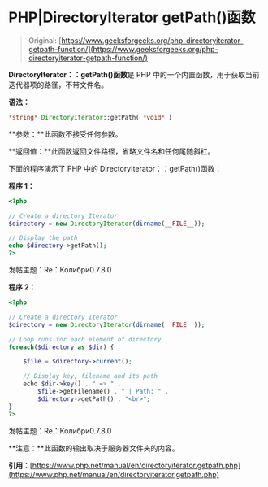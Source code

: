 # PHP|DirectoryIterator getPath()函数

> Original: [https://www.geeksforgeeks.org/php-directoryiterator-getpath-function/](https://www.geeksforgeeks.org/php-directoryiterator-getpath-function/)

**DirectoryIterator：：getPath()函数**是 PHP 中的一个内置函数，用于获取当前迭代器项的路径，不带文件名。

**语法：**

```php
*string* DirectoryIterator::getPath( *void* )
```

**参数：**此函数不接受任何参数。

**返回值：**此函数返回文件路径，省略文件名和任何尾随斜杠。

下面的程序演示了 PHP 中的 DirectoryIterator：：getPath()函数：

**程序 1：**

```php
<?php

// Create a directory Iterator
$directory = new DirectoryIterator(dirname(__FILE__));

// Display the path
echo $directory->getPath();
?> 
```

发帖主题：Re：Колибри0.7.8.0

**程序 2：**

```php
<?php

// Create a directory Iterator
$directory = new DirectoryIterator(dirname(__FILE__));

// Loop runs for each element of directory
foreach($directory as $dir) {

    $file = $directory->current();

    // Display key, filename and its path
    echo $dir->key() . " => " . 
        $file->getFilename() . " | Path: " .
        $directory->getPath() . "<br>";
}
?>
```

发帖主题：Re：Колибри0.7.8.0

**注意：**此函数的输出取决于服务器文件夹的内容。

**引用：**[https://www.php.net/manual/en/directoryiterator.getpath.php](https://www.php.net/manual/en/directoryiterator.getpath.php)
